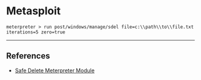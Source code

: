# Metasploit

```
meterpreter > run post/windows/manage/sdel file=c:\\path\\to\\file.txt iterations=5 zero=true
```

---
## References

- [Safe Delete Meterpreter Module](https://www.securityartwork.es/2012/11/16/safe-delete-meterpreter-module/)